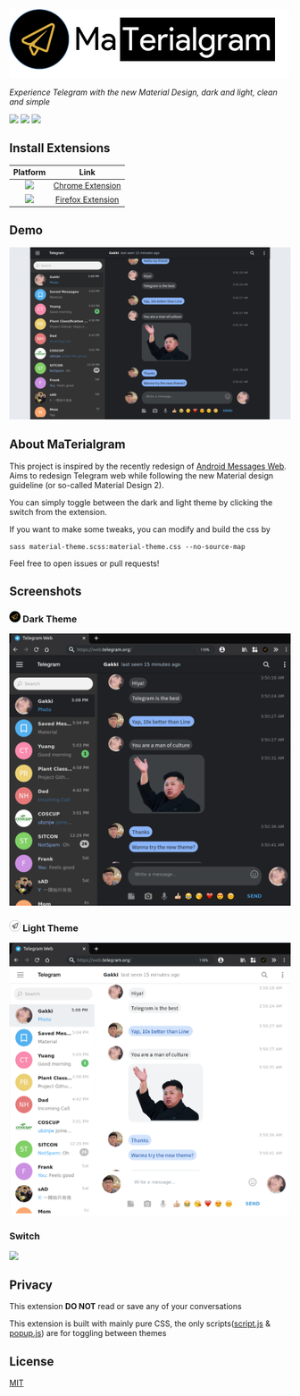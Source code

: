 
<img src="images/banner.png" >

*Experience Telegram with the new Material Design, dark and light, clean and simple*

![](https://img.shields.io/chrome-web-store/users/aebgckccbkgbeigkkdglihleeipanoan?label=Chrome%20users&style=flat-square) ![](https://img.shields.io/amo/users/{12f08274-4477-477c-8482-9d7ed0cc6987}?color=FF6611&label=Firefox%20users&style=flat-square) ![](https://img.shields.io/chrome-web-store/rating/aebgckccbkgbeigkkdglihleeipanoan?label=Rating&style=flat-square) 
## Install Extensions

|Platform|Link|
|:-:|:-:|
|[<img src = "https://i.imgur.com/zv5G8Ly.png" width="30px">](https://chrome.google.com/webstore/detail/aebgckccbkgbeigkkdglihleeipanoan)| [Chrome Extension](https://chrome.google.com/webstore/detail/aebgckccbkgbeigkkdglihleeipanoan)|
|[<img src = "https://i.imgur.com/M6KOVju.png" width="25px">](https://addons.mozilla.org/en-US/firefox/addon/materialgram/)| [Firefox Extension](https://addons.mozilla.org/en-US/firefox/addon/materialgram/)|

## Demo
<img src="images/demo.gif">

## About MaTerialgram
This project is inspired by the recently redesign of [Android Messages Web](https://messages.android.com/). Aims to redesign Telegram web while following the new Material design guideline (or so-called Material Design 2). 

You can simply toggle between the dark and light theme by clicking the switch from the extension.

If you want to make some tweaks, you can modify and build the css by

```
sass material-theme.scss:material-theme.css --no-source-map 
```

Feel free to open issues or pull requests!

## Screenshots

### <img src="icons/icon-dark.png" height="20px"> Dark Theme
<img src="images/dark-theme.png">

### <img src="icons/icon-white.png" height="20px"> Light Theme
<img src="images/light-theme.png">

### Switch
<img src="https://i.imgur.com/Qdy9nuv.pngg">

## Privacy
This extension **DO NOT** read or save any of your conversations 

This extension is built with mainly pure CSS, the only scripts([script.js](script.js) & [popup.js](popup/popup.js)) are for toggling between themes

## License
[MIT](LICENSE)
